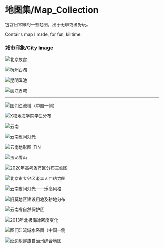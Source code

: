 # 地图集/Map_Collection

包含日常做的一些地图，出于无聊或者好玩。

Contains map I made, for fun, killtime.

### 城市印象/City Image

![北京故宫](./城市印象/beijing.jpeg)



![杭州西湖](./城市印象/hangzhou.jpeg)





![昆明滇池](./城市印象/kunming.jpg)





![丽江古城](./城市印象/lijaing.jpeg)





***



![图们江流域（中国一侧）](./自然/tumj.jpeg)







![X校地海学院学生分布](./人口相关/stu_distribution.png)



![云南](./其他/yunnan.png)



![云南夜间灯光](./人口相关/yunnan_night_light.jpg)





![云南地形图_TIN](./自然/yunnan_TIN.jpg)


![玉龙雪山](./自然/yulong.png)



![2020年高考省市区分布三维图](./人口相关/2020_gaokao_stu_pop.png)



![北京市大兴区老年人口热力图](./人口相关/eldly_heatmap.png)



![云南夜间灯光——乐高风格](./人口相关/Yn_light_lego.jpg)



![旧莫地区建设用地及耕地分布](./人口相关/Jiumo_lucc.jpg)



![云南省自然保护区](./自然/Yunnan_nature_reserve.jpg)



![2013年北极海冰密度变化](./自然/2013年北极地区海冰密度变化.gif)



![图们江流域水系图（中国一侧](./自然/图们江水系图.jpg)



![延边朝鲜族自治州综合地图](./人口相关/延边朝鲜族自治州综合地图.jpg)
